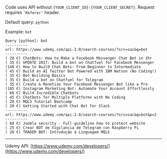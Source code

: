 
Code uses API without `{YOUR_CLIENT_ID}:{YOUR_CLIENT_SECRET}`. Request requires `'Referer'` header.

Default query: `python`

Example: `bot`

    Query [python]: bot
    ----------
    url: https://www.udemy.com/api-2.0/search-courses/?src=sac&q=bot
    ----------
    ( 20 €) ChatBots: How to Make a Facebook Messenger Chat Bot in 1hr
    ( 35 €) UPDATE 2017: Build a bot on Chatfuel for Facebook Messenger
    (140 €) How to Build Chat Bots: From Beginner to Intermediate
    ( 45 €) Build an AI Twitter Bot Powered with IBM Watson (No Coding!)
    ( 35 €) Bot Building Basics
    ( 35 €) Build a bot on Chatfuel for Telegram
    ( 35 €) Create & Monetize Your Facebook Messenger Bot like a Pro
    (105 €) Instagram Marketing Bot: Automate Your Account Effortlessly
    ( 60 €) Build Incredible Chatbots
    ( 45 €) Chatbots for Multiple Platforms with No Coding
    ( 20 €) MQL5 Tutorial Bootcamp
    ( 20 €) Getting Started with Chat Bot for Slack
    ----------
    url: https://www.udemy.com/api-2.0/search-courses/?src=sac&q=bot&p=2
    ----------
    ( 60 €) Joomla security - Full guideline how to protect website
    ( 25 €) Crear BOT de Vigilancia de Telegram con Raspberry Pi
    ( 20 €) TRADER BOT: Introdução à Linguagem MQL5

---

Udemy API: [https://www.udemy.com/developers/](https://www.udemy.com/developers/)

